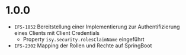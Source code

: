 # 1.0.0

- `IFS-1852` Bereitstellung einer Implementierung zur Authentifizierung eines Clients mit Client Credentials
    - Property `isy.security.rolesClaimName` eingeführt
- `IFS-2302` Mapping der Rollen und Rechte auf SpringBoot